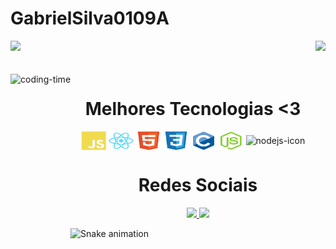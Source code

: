 # GabrielSilva0109A

<div>
  
  <img  height="180em" src="https://github-readme-stats.vercel.app/api?username=GabrielSilva0109&show_icons=true&theme=great-gatsby&include_all_commits=true&count_private=true"/>
  <img align="right" height="180em" src="https://github-readme-stats.vercel.app/api/top-langs/?username=GabrielSilva0109&layout=compact&langs_count=16&theme=great-gatsby"/>
</div>
<br>

<div  align="center"> 
  <div style="display: inline_block"><br>
    <img align="left" height="250" alt="coding-time" src="code.gif">
    <h1 align="center">Melhores Tecnologias <3</h1>
    <img align="center" height="30" width="40" alt="js-icon"  src="https://raw.githubusercontent.com/devicons/devicon/master/icons/javascript/javascript-plain.svg">
    <img align="center" height="30" width="40" alt="react-icon" src="https://raw.githubusercontent.com/devicons/devicon/master/icons/react/react-original.svg">
    <img align="center" height="30" width="40" alt="html-icon" src="https://raw.githubusercontent.com/devicons/devicon/master/icons/html5/html5-original.svg">
    <img align="center" height="30" width="40" alt="css-icon" src="https://raw.githubusercontent.com/devicons/devicon/master/icons/css3/css3-original.svg">
    <img align="center" height="30" width="40" alt="c-icon" src="https://raw.githubusercontent.com/devicons/devicon/master/icons/c/c-original.svg">
    <img align="center" height="30" width="40" alt="nodejs-icon" src="https://raw.githubusercontent.com/devicons/devicon/master/icons/nodejs/nodejs-original.svg">
    <img align="center" height="30" width="40" alt="nodejs-icon" src="https://raw.githubusercontent.com/jmnote/z-icons/master/svg/cpp.svg">
   </div>
    
  
  <h1 align="center">Redes Sociais</h1>
    <a href = "mailto: silvagabriel0109@gmail.com">
      <img width="30" src="gmail.svg">
    </a>
    <a href = "https://www.linkedin.com/in/luigi-gottardello-fonseca-44651a205/">
      <img width="25" src="linkedin.svg">
    </a>
</div>
  
![Snake animation](https://github.com/LuigiGF/LuigiGF/blob/output/github-contribution-grid-snake.svg)
